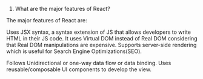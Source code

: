 1. What are the major features of React?



The major features of React are:

Uses JSX syntax, a syntax extension of JS that allows developers to write HTML in their JS code.
It uses Virtual DOM instead of Real DOM considering that Real DOM manipulations are expensive.
Supports server-side rendering which is useful for Search Engine Optimizations(SEO).


Follows Unidirectional or one-way data flow or data binding.
Uses reusable/composable UI components to develop the view.